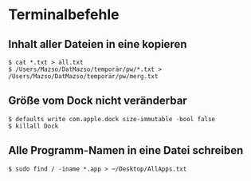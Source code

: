 # Terminalbefehle

## Inhalt aller Dateien in eine kopieren

    $ cat *.txt > all.txt
    $ /Users/Mazso/DatMazso/temporär/pw/*.txt > /Users/Mazso/DatMazso/temporär/pw/merg.txt
    
## Größe vom Dock nicht veränderbar

    $ defaults write com.apple.dock size-immutable -bool false
    $ killall Dock
    
## Alle Programm-Namen in eine Datei schreiben

    $ sudo find / -iname *.app > ~/Desktop/AllApps.txt